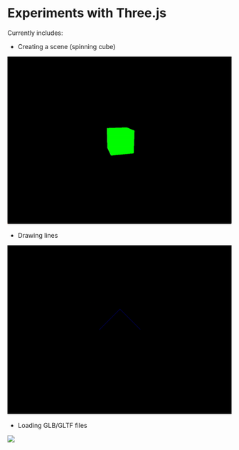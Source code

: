 # Experiments with Three.js
Currently includes:
- Creating a scene (spinning cube)

<img src="readme/creatingscene.gif">

- Drawing lines

<img src="readme/lines.png">

- Loading GLB/GLTF files

<img src="readme/addingobj.gif">


